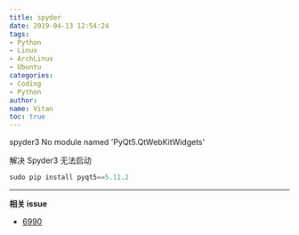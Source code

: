 ```yaml
---
title: spyder
date: 2019-04-13 12:54:24
tags:
- Python
- Linux
- ArchLinux
- Ubuntu
categories:
- Coding
- Python
author:
name: Vitan
toc: true
---
```

spyder3 No module named 'PyQt5.QtWebKitWidgets'
<!--more-->
解决 Spyder3 无法启动
```python
sudo pip install pyqt5==5.11.2
```

---
**相关 issue**
- [6990](https://github.com/spyder-ide/spyder/issues/6990)
